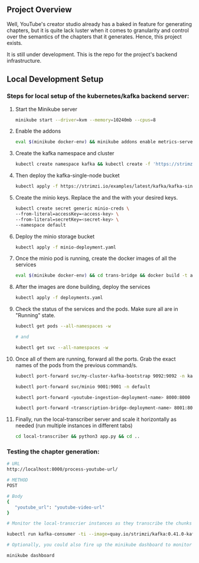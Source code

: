 ## Project Overview

Well, YouTube's creator studio already has a baked in feature for generating chapters, but it is quite lack luster when it comes to granularity and control over the semantics of the chapters that it generates. Hence, this project exists.

It is still under development. This is the repo for the project's backend infrastructure.

## Local Development Setup

### Steps for local setup of the kubernetes/kafka backend server:

1. Start the Minikube server

    ```bash
    minikube start --driver=kvm --memory=10240mb --cpus=8
    ```

2. Enable the addons

    ```bash
    eval $(minikube docker-env) && minikube addons enable metrics-server
    ```

3. Create the kafka namespace and cluster

    ```bash
    kubectl create namespace kafka && kubectl create -f 'https://strimzi.io/install/latest?namespace=kafka' -n kafka
    ```

4. Then deploy the kafka-single-node bucket

    ```bash
    kubectl apply -f https://strimzi.io/examples/latest/kafka/kafka-single-node.yaml -n kafka
    ```

5. Create the minio keys. Replace the <access-key> and the <secret-key> with your desired keys.

    ```bash
    kubectl create secret generic minio-creds \
    --from-literal=accessKey=<access-key> \
    --from-literal=secretKey=<secret-key> \
    --namespace default
    ```

6. Deploy the minio storage bucket

    ```bash
    kubectl apply -f minio-deployment.yaml
    ```

7. Once the minio pod is running, create the docker images of all the services

    ```bash
    eval $(minikube docker-env) && cd trans-bridge && docker build -t audio-transcription-service:v1 . && cd .. && cd ingestion-service && docker build -t youtube-ingestion-service:v1 . && cd .. && cd trans-bridge && docker build transcription-bridge-service:v1 . && cd ..
    ```

8. After the images are done building, deploy the services

    ```bash
    kubectl apply -f deployments.yaml
    ```

9. Check the status of the services and the pods. Make sure all are in "Running" state.

    ```bash
    kubectl get pods --all-namespaces -w

    # and

    kubectl get svc --all-namespaces -w
    ```

10. Once all of them are running, forward all the ports. Grab the exact names of the pods from the previous command/s.

    ```bash
    kubectl port-forward svc/my-cluster-kafka-bootstrap 9092:9092 -n kafka
    
    kubectl port-forward svc/minio 9001:9001 -n default

    kubectl port-forward <youtube-ingestion-deployment-name> 8000:8000

    kubectl port-forward <transcription-bridge-deployment-name> 8001:8001
    ```

11. Finally, run the local-transcriber server and scale it horizontally as needed (run multiple instances in different tabs)

    ```bash
    cd local-transcriber && python3 app.py && cd ..
    ```

### Testing the chapter generation:

```bash
# URL
http://localhost:8000/process-youtube-url/

# METHOD
POST

# Body
{
   "youtube_url": "youtube-video-url"
}

# Monitor the local-transcrier instances as they transcribe the chunks and store them in the transcription-results topic. In a new terminal tab, run this command to monitor the daat inside chapter-results topic:

kubectl run kafka-consumer -ti --image=quay.io/strimzi/kafka:0.41.0-kafka-3.7.0 --rm=true --restart=Never -n kafka -- bin/kafka-console-consumer.sh --bootstrap-server my-cluster-kafka-bootstrap.kafka.svc.cluster.local:9092 --topic chapter-results --from-beginning

# Optionally, you could also fire up the minikube dashboard to monitor the pods, services, topics etc.

minikube dashboard
```